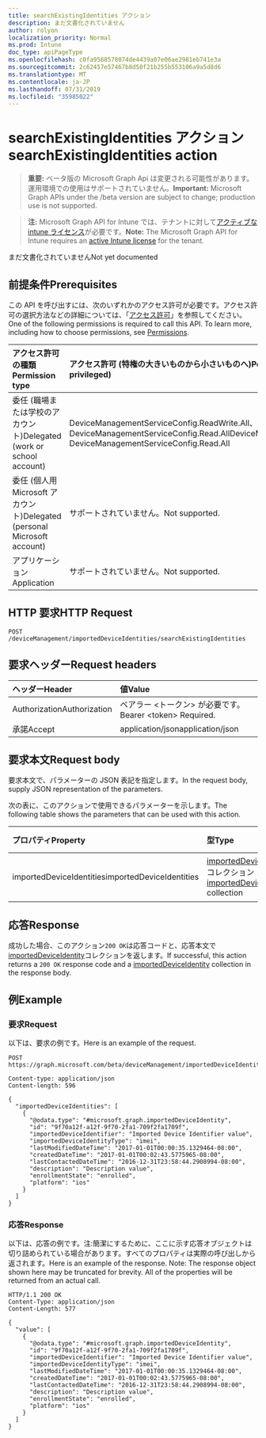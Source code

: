 ```yaml
---
title: searchExistingIdentities アクション
description: まだ文書化されていません
author: rolyon
localization_priority: Normal
ms.prod: Intune
doc_type: apiPageType
ms.openlocfilehash: c0fa9568578074de4439a07e06ae2981eb741e3a
ms.sourcegitcommit: 2c62457e57467b8d50f21b255b553106a9a5d8d6
ms.translationtype: MT
ms.contentlocale: ja-JP
ms.lasthandoff: 07/31/2019
ms.locfileid: "35985022"
---
```

# <a name="searchexistingidentities-action"></a><span data-ttu-id="0f1f4-103">searchExistingIdentities アクション</span><span class="sxs-lookup"><span data-stu-id="0f1f4-103">searchExistingIdentities action</span></span>

> <span data-ttu-id="0f1f4-104">**重要:** ベータ版の Microsoft Graph Api は変更される可能性があります。運用環境での使用はサポートされていません。</span><span class="sxs-lookup"><span data-stu-id="0f1f4-104">**Important:** Microsoft Graph APIs under the /beta version are subject to change; production use is not supported.</span></span>

> <span data-ttu-id="0f1f4-105">**注:** Microsoft Graph API for Intune では、テナントに対して[アクティブな intune ライセンス](https://go.microsoft.com/fwlink/?linkid=839381)が必要です。</span><span class="sxs-lookup"><span data-stu-id="0f1f4-105">**Note:** The Microsoft Graph API for Intune requires an [active Intune license](https://go.microsoft.com/fwlink/?linkid=839381) for the tenant.</span></span>

<span data-ttu-id="0f1f4-106">まだ文書化されていません</span><span class="sxs-lookup"><span data-stu-id="0f1f4-106">Not yet documented</span></span>

## <a name="prerequisites"></a><span data-ttu-id="0f1f4-107">前提条件</span><span class="sxs-lookup"><span data-stu-id="0f1f4-107">Prerequisites</span></span>
<span data-ttu-id="0f1f4-p101">この API を呼び出すには、次のいずれかのアクセス許可が必要です。アクセス許可の選択方法などの詳細については、「[アクセス許可](/graph/permissions-reference)」を参照してください。</span><span class="sxs-lookup"><span data-stu-id="0f1f4-p101">One of the following permissions is required to call this API. To learn more, including how to choose permissions, see [Permissions](/graph/permissions-reference).</span></span>

|<span data-ttu-id="0f1f4-110">アクセス許可の種類</span><span class="sxs-lookup"><span data-stu-id="0f1f4-110">Permission type</span></span>|<span data-ttu-id="0f1f4-111">アクセス許可 (特権の大きいものから小さいものへ)</span><span class="sxs-lookup"><span data-stu-id="0f1f4-111">Permissions (from most to least privileged)</span></span>|
|:---|:---|
|<span data-ttu-id="0f1f4-112">委任 (職場または学校のアカウント)</span><span class="sxs-lookup"><span data-stu-id="0f1f4-112">Delegated (work or school account)</span></span>|<span data-ttu-id="0f1f4-113">DeviceManagementServiceConfig.ReadWrite.All、DeviceManagementServiceConfig.Read.All</span><span class="sxs-lookup"><span data-stu-id="0f1f4-113">DeviceManagementServiceConfig.ReadWrite.All, DeviceManagementServiceConfig.Read.All</span></span>|
|<span data-ttu-id="0f1f4-114">委任 (個人用 Microsoft アカウント)</span><span class="sxs-lookup"><span data-stu-id="0f1f4-114">Delegated (personal Microsoft account)</span></span>|<span data-ttu-id="0f1f4-115">サポートされていません。</span><span class="sxs-lookup"><span data-stu-id="0f1f4-115">Not supported.</span></span>|
|<span data-ttu-id="0f1f4-116">アプリケーション</span><span class="sxs-lookup"><span data-stu-id="0f1f4-116">Application</span></span>|<span data-ttu-id="0f1f4-117">サポートされていません。</span><span class="sxs-lookup"><span data-stu-id="0f1f4-117">Not supported.</span></span>|

## <a name="http-request"></a><span data-ttu-id="0f1f4-118">HTTP 要求</span><span class="sxs-lookup"><span data-stu-id="0f1f4-118">HTTP Request</span></span>
<!-- {
  "blockType": "ignored"
}
-->
``` http
POST /deviceManagement/importedDeviceIdentities/searchExistingIdentities
```

## <a name="request-headers"></a><span data-ttu-id="0f1f4-119">要求ヘッダー</span><span class="sxs-lookup"><span data-stu-id="0f1f4-119">Request headers</span></span>
|<span data-ttu-id="0f1f4-120">ヘッダー</span><span class="sxs-lookup"><span data-stu-id="0f1f4-120">Header</span></span>|<span data-ttu-id="0f1f4-121">値</span><span class="sxs-lookup"><span data-stu-id="0f1f4-121">Value</span></span>|
|:---|:---|
|<span data-ttu-id="0f1f4-122">Authorization</span><span class="sxs-lookup"><span data-stu-id="0f1f4-122">Authorization</span></span>|<span data-ttu-id="0f1f4-123">ベアラー &lt;トークン&gt; が必要です。</span><span class="sxs-lookup"><span data-stu-id="0f1f4-123">Bearer &lt;token&gt; Required.</span></span>|
|<span data-ttu-id="0f1f4-124">承諾</span><span class="sxs-lookup"><span data-stu-id="0f1f4-124">Accept</span></span>|<span data-ttu-id="0f1f4-125">application/json</span><span class="sxs-lookup"><span data-stu-id="0f1f4-125">application/json</span></span>|

## <a name="request-body"></a><span data-ttu-id="0f1f4-126">要求本文</span><span class="sxs-lookup"><span data-stu-id="0f1f4-126">Request body</span></span>
<span data-ttu-id="0f1f4-127">要求本文で、パラメーターの JSON 表記を指定します。</span><span class="sxs-lookup"><span data-stu-id="0f1f4-127">In the request body, supply JSON representation of the parameters.</span></span>

<span data-ttu-id="0f1f4-128">次の表に、このアクションで使用できるパラメーターを示します。</span><span class="sxs-lookup"><span data-stu-id="0f1f4-128">The following table shows the parameters that can be used with this action.</span></span>

|<span data-ttu-id="0f1f4-129">プロパティ</span><span class="sxs-lookup"><span data-stu-id="0f1f4-129">Property</span></span>|<span data-ttu-id="0f1f4-130">型</span><span class="sxs-lookup"><span data-stu-id="0f1f4-130">Type</span></span>|<span data-ttu-id="0f1f4-131">説明</span><span class="sxs-lookup"><span data-stu-id="0f1f4-131">Description</span></span>|
|:---|:---|:---|
|<span data-ttu-id="0f1f4-132">importedDeviceIdentities</span><span class="sxs-lookup"><span data-stu-id="0f1f4-132">importedDeviceIdentities</span></span>|<span data-ttu-id="0f1f4-133">[importedDeviceIdentity](../resources/intune-enrollment-importeddeviceidentity.md)コレクション</span><span class="sxs-lookup"><span data-stu-id="0f1f4-133">[importedDeviceIdentity](../resources/intune-enrollment-importeddeviceidentity.md) collection</span></span>|<span data-ttu-id="0f1f4-134">まだ文書化されていません</span><span class="sxs-lookup"><span data-stu-id="0f1f4-134">Not yet documented</span></span>|



## <a name="response"></a><span data-ttu-id="0f1f4-135">応答</span><span class="sxs-lookup"><span data-stu-id="0f1f4-135">Response</span></span>
<span data-ttu-id="0f1f4-136">成功した場合、このアクション`200 OK`は応答コードと、応答本文で[importedDeviceIdentity](../resources/intune-enrollment-importeddeviceidentity.md)コレクションを返します。</span><span class="sxs-lookup"><span data-stu-id="0f1f4-136">If successful, this action returns a `200 OK` response code and a [importedDeviceIdentity](../resources/intune-enrollment-importeddeviceidentity.md) collection in the response body.</span></span>

## <a name="example"></a><span data-ttu-id="0f1f4-137">例</span><span class="sxs-lookup"><span data-stu-id="0f1f4-137">Example</span></span>

### <a name="request"></a><span data-ttu-id="0f1f4-138">要求</span><span class="sxs-lookup"><span data-stu-id="0f1f4-138">Request</span></span>
<span data-ttu-id="0f1f4-139">以下は、要求の例です。</span><span class="sxs-lookup"><span data-stu-id="0f1f4-139">Here is an example of the request.</span></span>
``` http
POST https://graph.microsoft.com/beta/deviceManagement/importedDeviceIdentities/searchExistingIdentities

Content-type: application/json
Content-length: 596

{
  "importedDeviceIdentities": [
    {
      "@odata.type": "#microsoft.graph.importedDeviceIdentity",
      "id": "9f70a12f-a12f-9f70-2fa1-709f2fa1709f",
      "importedDeviceIdentifier": "Imported Device Identifier value",
      "importedDeviceIdentityType": "imei",
      "lastModifiedDateTime": "2017-01-01T00:00:35.1329464-08:00",
      "createdDateTime": "2017-01-01T00:02:43.5775965-08:00",
      "lastContactedDateTime": "2016-12-31T23:58:44.2908994-08:00",
      "description": "Description value",
      "enrollmentState": "enrolled",
      "platform": "ios"
    }
  ]
}
```

### <a name="response"></a><span data-ttu-id="0f1f4-140">応答</span><span class="sxs-lookup"><span data-stu-id="0f1f4-140">Response</span></span>
<span data-ttu-id="0f1f4-p102">以下は、応答の例です。注:簡潔にするために、ここに示す応答オブジェクトは切り詰められている場合があります。すべてのプロパティは実際の呼び出しから返されます。</span><span class="sxs-lookup"><span data-stu-id="0f1f4-p102">Here is an example of the response. Note: The response object shown here may be truncated for brevity. All of the properties will be returned from an actual call.</span></span>
``` http
HTTP/1.1 200 OK
Content-Type: application/json
Content-Length: 577

{
  "value": [
    {
      "@odata.type": "#microsoft.graph.importedDeviceIdentity",
      "id": "9f70a12f-a12f-9f70-2fa1-709f2fa1709f",
      "importedDeviceIdentifier": "Imported Device Identifier value",
      "importedDeviceIdentityType": "imei",
      "lastModifiedDateTime": "2017-01-01T00:00:35.1329464-08:00",
      "createdDateTime": "2017-01-01T00:02:43.5775965-08:00",
      "lastContactedDateTime": "2016-12-31T23:58:44.2908994-08:00",
      "description": "Description value",
      "enrollmentState": "enrolled",
      "platform": "ios"
    }
  ]
}
```





